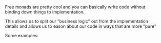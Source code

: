Free monads are pretty cool and you can basically write code without binding down
things to implementation.

This allows us to split our "business logic" out from the implementation details and
allows us to eason about our code in ways that are more "pure"

Some examples:


